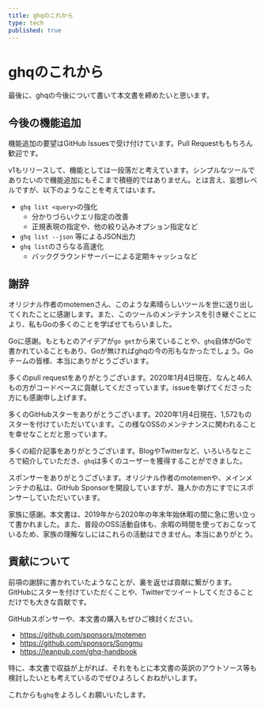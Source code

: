 ```yaml
---
title: ghqのこれから
type: tech
published: true
---
```


# ghqのこれから

最後に、ghqの今後について書いて本文書を締めたいと思います。

## 今後の機能追加

機能追加の要望はGitHub Issuesで受け付けています。Pull Requestももちろん歓迎です。

v1もリリースして、機能としては一段落だと考えています。シンプルなツールでありたいので機能追加にもそこまで積極的ではありません。とは言え、妄想レベルですが、以下のようなことを考えてはいます。

- `ghq list <query>`の強化
    - 分かりづらいクエリ指定の改善
    - 正規表現の指定や、他の絞り込みオプション指定など
- `ghq list --json` 等によるJSON出力
- `ghq list`のさらなる高速化
    - バックグラウンドサーバーによる定期キャッシュなど

## 謝辞

オリジナル作者のmotemenさん、このような素晴らしいツールを世に送り出してくれたことに感謝します。また、このツールのメンテナンスを引き継ぐことにより、私もGoの多くのことを学ばせてもらいました。

Goに感謝。もともとのアイデアが`go get`から来ていることや、`ghq`自体がGoで書かれていることもあり、Goが無ければghqの今の形もなかったでしょう。Goチームの皆様、本当にありがとうございます。

多くのpull requestをありがとうございます。2020年1月4日現在、なんと46人もの方がコードベースに貢献してくださっています。issueを挙げてくださった方にも感謝申し上げます。

多くのGitHubスターをありがとうございます。2020年1月4日現在、1,572ものスターを付けていただいています。この様なOSSのメンテナンスに関われることを幸せなことだと思っています。

多くの紹介記事をありがとうございます。BlogやTwitterなど、いろいろなところで紹介していただき、`ghq`は多くのユーザーを獲得することができました。

スポンサーをありがとうございます。オリジナル作者のmotemenや、メインメンテナの私は、GitHub Sponsorを開設していますが、幾人かの方にすでにスポンサーしていただいています。

家族に感謝。本文書は、2019年から2020年の年末年始休暇の間に急に思い立って書かれました。また、普段のOSS活動自体も、余暇の時間を使っておこなっているため、家族の理解なしにはこれらの活動はできません。本当にありがとう。

## 貢献について

前項の謝辞に書かれていたようなことが、裏を返せば貢献に繋がります。GitHubにスターを付けていただくことや、Twitterでツイートしてくださることだけでも大きな貢献です。

GitHubスポンサーや、本文書の購入もぜひご検討ください。

- https://github.com/sponsors/motemen
- https://github.com/sponsors/Songmu
- https://leanpub.com/ghq-handbook

特に、本文書で収益が上がれば、それをもとに本文書の英訳のアウトソース等も検討したいとも考えているのでぜひよろしくおねがいします。

これからも`ghq`をよろしくお願いいたします。
